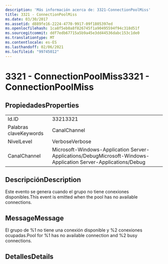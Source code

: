 ```yaml
---
description: 'Más información acerca de: 3321-ConnectionPoolMiss'
title: 3321 - ConnectionPoolMiss
ms.date: 03/30/2017
ms.assetid: d889fe16-2224-4770-9917-09f1805397ed
ms.openlocfilehash: 1ca8f5eb0a8f826745f1a90495594f94c318d51f
ms.sourcegitcommit: ddf7edb67715a5b9a45e3dd44536dabc153c1de0
ms.translationtype: MT
ms.contentlocale: es-ES
ms.lasthandoff: 02/06/2021
ms.locfileid: "99745012"
---
```

# <a name="3321---connectionpoolmiss"></a><span data-ttu-id="94c81-103">3321 - ConnectionPoolMiss</span><span class="sxs-lookup"><span data-stu-id="94c81-103">3321 - ConnectionPoolMiss</span></span>

## <a name="properties"></a><span data-ttu-id="94c81-104">Propiedades</span><span class="sxs-lookup"><span data-stu-id="94c81-104">Properties</span></span>  
  
|||  
|-|-|  
|<span data-ttu-id="94c81-105">Id.</span><span class="sxs-lookup"><span data-stu-id="94c81-105">ID</span></span>|<span data-ttu-id="94c81-106">3321</span><span class="sxs-lookup"><span data-stu-id="94c81-106">3321</span></span>|  
|<span data-ttu-id="94c81-107">Palabras clave</span><span class="sxs-lookup"><span data-stu-id="94c81-107">Keywords</span></span>|<span data-ttu-id="94c81-108">Canal</span><span class="sxs-lookup"><span data-stu-id="94c81-108">Channel</span></span>|  
|<span data-ttu-id="94c81-109">Nivel</span><span class="sxs-lookup"><span data-stu-id="94c81-109">Level</span></span>|<span data-ttu-id="94c81-110">Verbose</span><span class="sxs-lookup"><span data-stu-id="94c81-110">Verbose</span></span>|  
|<span data-ttu-id="94c81-111">Canal</span><span class="sxs-lookup"><span data-stu-id="94c81-111">Channel</span></span>|<span data-ttu-id="94c81-112">Microsoft-Windows-Application Server-Applications/Debug</span><span class="sxs-lookup"><span data-stu-id="94c81-112">Microsoft-Windows-Application Server-Applications/Debug</span></span>|  
  
## <a name="description"></a><span data-ttu-id="94c81-113">Descripción</span><span class="sxs-lookup"><span data-stu-id="94c81-113">Description</span></span>  

 <span data-ttu-id="94c81-114">Este evento se genera cuando el grupo no tiene conexiones disponibles.</span><span class="sxs-lookup"><span data-stu-id="94c81-114">This event is emitted when the pool has no available connections.</span></span>  
  
## <a name="message"></a><span data-ttu-id="94c81-115">Message</span><span class="sxs-lookup"><span data-stu-id="94c81-115">Message</span></span>  

 <span data-ttu-id="94c81-116">El grupo de %1 no tiene una conexión disponible y %2 conexiones ocupadas.</span><span class="sxs-lookup"><span data-stu-id="94c81-116">Pool for %1 has no available connection and %2 busy connections.</span></span>  
  
## <a name="details"></a><span data-ttu-id="94c81-117">Detalles</span><span class="sxs-lookup"><span data-stu-id="94c81-117">Details</span></span>
